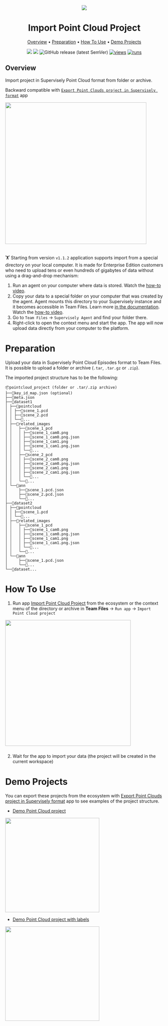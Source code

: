 <div align="center" markdown>
<img src="https://github.com/supervisely-ecosystem/import-pointcloud-project/assets/115161827/cbabc182-762f-4b37-a1cf-73b3087d078c">

# Import Point Cloud Project

<p align="center">
  <a href="#Overview">Overview</a> •
  <a href="#Preparation">Preparation</a> •
  <a href="#How-To-Use">How To Use</a> •
  <a href="#Demo-Projects">Demo Projects</a>
</p>

[![](https://img.shields.io/badge/supervisely-ecosystem-brightgreen)](https://ecosystem.supervise.ly/apps/import-pointcloud-project)
[![](https://img.shields.io/badge/slack-chat-green.svg?logo=slack)](https://supervise.ly/slack)
![GitHub release (latest SemVer)](https://img.shields.io/github/v/release/supervisely-ecosystem/import-pointcloud-project)
[![views](https://app.supervise.ly/img/badges/views/supervisely-ecosystem/import-pointcloud-project.png)](https://supervise.ly)
[![runs](https://app.supervise.ly/img/badges/runs/supervisely-ecosystem/import-pointcloud-project.png)](https://supervise.ly)

</div>

## Overview

Import project in Supervisely Point Cloud format from folder or archive.

Backward compatible with [`Export Point Clouds project in Supervisely format`](https://ecosystem.supervise.ly/apps/export-pointclouds-project-in-supervisely-format) app

<img data-key="sly-module-link" data-module-slug="supervisely-ecosystem/export-pointclouds-project-in-supervisely-format" src="https://user-images.githubusercontent.com/97401023/193619296-df4ea2b2-e26c-42c2-b98a-bbe578c67fdb.png" width="450px" style='padding-bottom: 20px'/>

🏋️ Starting from version `v1.1.2` application supports import from a special directory on your local computer. It is made for Enterprise Edition customers who need to upload tens or even hundreds of gigabytes of data without using a drag-and-drop mechanism:

1. Run an agent on your computer where data is stored. Watch the [how-to video](https://youtu.be/aO7Zc4kTrVg).
2. Copy your data to a special folder on your computer that was created by the agent. Agent mounts this directory to your Supervisely instance and it becomes accessible in Team Files. Learn more [in the documentation](https://docs.supervise.ly/customization/agents/agent-storage). Watch the [how-to video](https://youtu.be/63Kc8Xq9H0U).
3. Go to `Team Files` -> `Supervisely Agent` and find your folder there.
4. Right-click to open the context menu and start the app. The app will now upload data directly from your computer to the platform.

# Preparation

Upload your data in Supervisely Point Cloud Episodes format to Team Files. It is possible to upload a folder or archive (`.tar`, `.tar.gz` or `.zip`).

The imported project structure has to be the following:

```
📦pointcloud_project (folder or .tar/.zip archive)
├──📜key_id_map.json (optional)
├──📜meta.json
├──📂dataset1
│ ├──📂pointcloud
│ │ ├──📜scene_1.pcd
│ │ ├──📜scene_2.pcd
│ │ └──📜...
│ ├──📂related_images
│ │   ├──📂scene_1_pcd
│ │   │ ├──📜scene_1_cam0.png
│ │   │ ├──📜scene_1_cam0.png.json
│ │   │ ├──📜scene_1_cam1.png
│ │   │ ├──📜scene_1_cam1.png.json
│ │   │ └──📜...
│ │   ├──📂scene_2_pcd
│ │   │ ├──📜scene_2_cam0.png
│ │   │ ├──📜scene_2_cam0.png.json
│ │   │ ├──📜scene_2_cam1.png
│ │   │ ├──📜scene_2_cam1.png.json
│ │   │ └──📜...
│ │   └──📂...
│ └──📂ann
│     ├──📜scene_1.pcd.json
│     ├──📜scene_2.pcd.json
│     └──📜...
├──📂dataset2
│ ├──📂pointcloud
│ │ ├──📜scene_1.pcd
│ │ └──📜...
│ ├──📂related_images
│ │   ├──📂scene_1_pcd
│ │   │ ├──📜scene_1_cam0.png
│ │   │ ├──📜scene_1_cam0.png.json
│ │   │ ├──📜scene_1_cam1.png
│ │   │ ├──📜scene_1_cam1.png.json
│ │   │ └──📜...
│ │   └──📂...
│ └──📂ann
│     ├──📜scene_1.pcd.json
│     └──📜...
└──📂dataset...
```

# How To Use

1. Run app [Import Point Cloud Project](https://ecosystem.supervise.ly/apps/import-pointcloud-project) from the ecosystem or the context menu of the directory or archive in **Team Files** -> `Run app` -> `Import Point Cloud project`

<img data-key="sly-module-link" data-module-slug="supervisely-ecosystem/import-pointcloud-project" src="https://user-images.githubusercontent.com/97401023/193620195-6481801e-0fc5-4ac3-858f-cb3a294defac.png" width="400px" style='padding-bottom: 10px'/>

2. Wait for the app to import your data (the project will be created in the current workspace)

# Demo Projects

You can export these projects from the ecosystem with [Export Point Clouds project in Supervisely format](https://ecosystem.supervise.ly/apps/export-pointclouds-project-in-supervisely-format) app to see examples of the project structure.

- [Demo Point Cloud project](https://ecosystem.supervise.ly/projects/demo-pointcloud-project)

<img data-key="sly-module-link" data-module-slug="supervisely-ecosystem/demo-pointcloud-project" src="https://user-images.githubusercontent.com/97401023/193617265-431aa000-ae57-4beb-aa9b-8ba31d755b74.png" width="300px" margin-bottom="10px"/>

- [Demo Point Cloud project with labels](https://ecosystem.supervise.ly/projects/demo-pointcloud-project-annotated)

<img data-key="sly-module-link" data-module-slug="supervisely-ecosystem/demo-pointcloud-project-annotated" src="https://user-images.githubusercontent.com/97401023/193617359-2b929837-901e-4d98-92b8-cecb32d8f3af.png" width="300px" margin-bottom="10px" />
